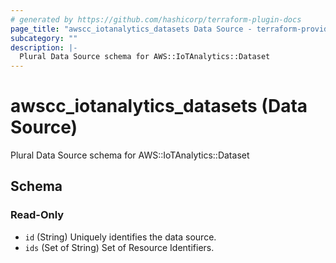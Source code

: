 ```yaml
---
# generated by https://github.com/hashicorp/terraform-plugin-docs
page_title: "awscc_iotanalytics_datasets Data Source - terraform-provider-awscc"
subcategory: ""
description: |-
  Plural Data Source schema for AWS::IoTAnalytics::Dataset
---
```


# awscc_iotanalytics_datasets (Data Source)

Plural Data Source schema for AWS::IoTAnalytics::Dataset



<!-- schema generated by tfplugindocs -->
## Schema

### Read-Only

- `id` (String) Uniquely identifies the data source.
- `ids` (Set of String) Set of Resource Identifiers.
